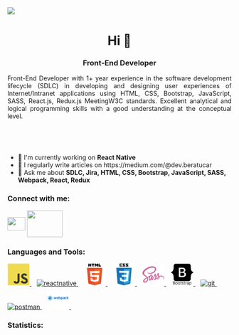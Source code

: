 <img src="https://github.com/ziya3435/ziya3435/blob/main/banner.jpg?raw=true">

<h1 align="center">Hi 👋</h1>

<h3 align="center">Front-End Developer</h3>

<p align="justify">Front-End Developer with 1+ year experience in the software development lifecycle (SDLC) in developing and designing user experiences of Internet/Intranet applications using HTML, CSS, Bootstrap, JavaScript, SASS, React.js, Redux.js MeetingW3C standards. Excellent analytical and logical programming skills with a good understanding at the conceptual level.</p>

<p align="left"> <img src="https://komarev.com/ghpvc/?username=beratucardy&label=Profile%20views&color=0e75b6&style=flat" alt="" /> </p>

<p align="left"> <a href="https://github.com/ryo-ma/github-profile-trophy"><img src="https://github-profile-trophy.vercel.app/?username=beratucardy" alt="" /></a> </p>

<ul>
  <li>🔭 I'm currently working on <b>React Native</b></li>
  <li>📝 I regularly write articles on https://medium.com/@dev.beratucar</li>
  <li>💬 Ask me about <b>SDLC, Jira, HTML, CSS, Bootstrap, JavaScript, SASS, Webpack, React, Redux</b></li>
</ul>

<h3 align="left">Connect with me:</h3>
<p align="left">
<a href="https://linkedin.com/in/beratucar" target="blank"><img align="center" src="https://raw.githubusercontent.com/rahuldkjain/github-profile-readme-generator/master/src/images/icons/Social/linked-in-alt.svg" alt="" height="30" width="40" /></a>
<a href="https://medium.com/@dev.beratucar" target="blank"><img align="center" src="https://raw.githubusercontent.com/rahuldkjain/github-profile-readme-generator/master/src/images/icons/Social/medium.svg" alt="" height="60" width="80" /></a>
</p>

<h3 align="left">Languages and Tools:</h3>
<div align="left"> 
<a href="https://developer.mozilla.org/en-US/docs/Web/JavaScript" target="_blank" rel="noreferrer"  title="JAVASCRIPT"> <img src="https://raw.githubusercontent.com/devicons/devicon/master/icons/javascript/javascript-original.svg" alt="javascript" width="50" height="50"/> </a>&nbsp;&nbsp;
<a href="https://reactnative.dev/" target="_blank" rel="noreferrer"   title="REACT & REACT NATIVE"> <img src="https://reactnative.dev/img/header_logo.svg" alt="reactnative" width="50" height="50"/> </a>&nbsp;&nbsp;
<a href="https://www.w3.org/html/" target="_blank" rel="noreferrer"   title="HTML5"> <img src="https://raw.githubusercontent.com/devicons/devicon/master/icons/html5/html5-original-wordmark.svg" alt="html5" width="50" height="50"/> </a>&nbsp;&nbsp;
<a href="https://www.w3schools.com/css/" target="_blank" rel="noreferrer"   title="CSS3"> <img src="https://raw.githubusercontent.com/devicons/devicon/master/icons/css3/css3-original-wordmark.svg" alt="css3" width="50" height="50"/> </a>&nbsp;&nbsp;
<a href="https://sass-lang.com" target="_blank" rel="noreferrer"   title="SASS"> <img src="https://raw.githubusercontent.com/devicons/devicon/master/icons/sass/sass-original.svg" alt="sass" width="50" height="50"/> </a>&nbsp;&nbsp;
<a href="https://getbootstrap.com" target="_blank" rel="noreferrer"   title="BOOTSTRAP"> <img src="https://raw.githubusercontent.com/devicons/devicon/master/icons/bootstrap/bootstrap-plain-wordmark.svg" alt="bootstrap" width="50" height="50"/> </a>&nbsp;&nbsp;
<a href="https://git-scm.com/" target="_blank" rel="noreferrer"   title="GIT-GITHUB"> <img src="https://www.vectorlogo.zone/logos/git-scm/git-scm-icon.svg" alt="git" width="50" height="50"/> </a>&nbsp;&nbsp;
<a href="https://postman.com" target="_blank" rel="noreferrer"  title="POSTMAN"> <img src="https://www.vectorlogo.zone/logos/getpostman/getpostman-icon.svg" alt="postman" width="50" height="50"/> </a>&nbsp;&nbsp;
<a href="https://webpack.js.org" target="_blank" rel="noreferrer"   title="WEBPACK"> <img src="https://raw.githubusercontent.com/devicons/devicon/d00d0969292a6569d45b06d3f350f463a0107b0d/icons/webpack/webpack-original-wordmark.svg" alt="webpack" width="50" height="50"/> </a>&nbsp;&nbsp;
</div>

<h3 align="left">Statistics:</h3>

<p><img align="center" src="https://github-readme-stats.vercel.app/api?username=beratucardy&show_icons=true&locale=en" alt="" /></p>

<p><img align="center" src="https://github-readme-streak-stats.herokuapp.com/?user=beratucardy&" alt="" /></p>

<p><img align="left" src="https://github-readme-stats.vercel.app/api/top-langs?username=beratucardy&show_icons=true&locale=en&layout=compact" alt="" /></p>


<!---
beratucardy/beratucardy is a ✨ special ✨ repository because its `README.md` (this file) appears on your GitHub profile.
You can click the Preview link to take a look at your changes.
--->
